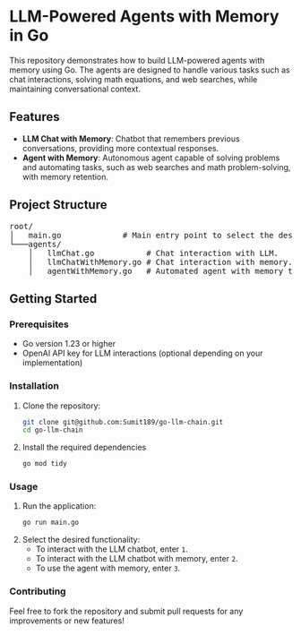 # LLM-Powered Agents with Memory in Go

This repository demonstrates how to build LLM-powered agents with memory using Go. The agents are designed to handle various tasks such as chat interactions, solving math equations, and web searches, while maintaining conversational context.

## Features
- **LLM Chat with Memory**: Chatbot that remembers previous conversations, providing more contextual responses.
- **Agent with Memory**: Autonomous agent capable of solving problems and automating tasks, such as web searches and math problem-solving, with memory retention.

## Project Structure
<pre>
root/
│   main.go             # Main entry point to select the desired functionality.
└───agents/
    │   llmChat.go           # Chat interaction with LLM.
    │   llmChatWithMemory.go # Chat interaction with memory.
    │   agentWithMemory.go   # Automated agent with memory to solve problems.
</pre>

## Getting Started

### Prerequisites
- Go version 1.23 or higher
- OpenAI API key for LLM interactions (optional depending on your implementation)

### Installation
1. Clone the repository:
   ```bash
   git clone git@github.com:Sumit189/go-llm-chain.git
   cd go-llm-chain
   ```
2. Install the required dependencies
    ```bash
    go mod tidy
    ```
### Usage
1. Run the application:
    ```bash
    go run main.go
    ```
2. Select the desired functionality:
    - To interact with the LLM chatbot, enter `1`.
    - To interact with the LLM chatbot with memory, enter `2`.
    - To use the agent with memory, enter `3`.

### Contributing
Feel free to fork the repository and submit pull requests for any improvements or new features!

